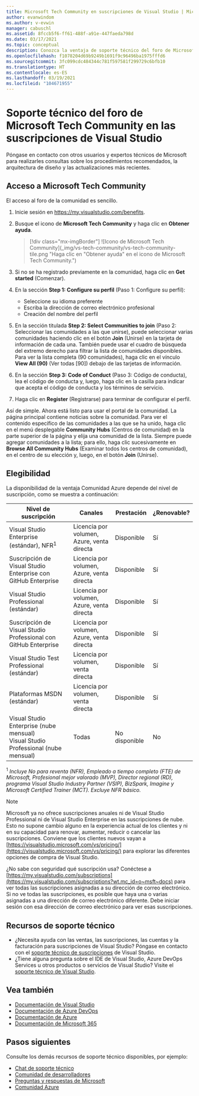 ```yaml
---
title: Microsoft Tech Community en suscripciones de Visual Studio | Microsoft Docs
author: evanwindom
ms.author: v-evwin
manager: cabuschl
ms.assetid: 8fccb5f6-ff61-488f-a91e-447faeda798d
ms.date: 03/17/2021
ms.topic: conceptual
description: Conozca la ventaja de soporte técnico del foro de Microsoft Tech Community que se incluye en determinadas suscripciones de Visual Studio.
ms.openlocfilehash: f1078204d69b9249b1691f9c96496ba1975fffd6
ms.sourcegitcommit: 3fc099cdc484344c781f597581f299729c6bfb10
ms.translationtype: HT
ms.contentlocale: es-ES
ms.lasthandoff: 03/19/2021
ms.locfileid: "104671955"
---
```

# <a name="microsoft-tech-community-forum-support-in-visual-studio-subscriptions"></a>Soporte técnico del foro de Microsoft Tech Community en las suscripciones de Visual Studio
Póngase en contacto con otros usuarios y expertos técnicos de Microsoft para realizarles consultas sobre los procedimientos recomendados, la arquitectura de diseño y las actualizaciones más recientes.


## <a name="access-the-microsoft-tech-community"></a>Acceso a Microsoft Tech Community 
El acceso al foro de la comunidad es sencillo.  

1. Inicie sesión en <https://my.visualstudio.com/benefits>.
0. Busque el icono de **Microsoft Tech Community** y haga clic en **Obtener ayuda**.

    > [!div class="mx-imgBorder"]
    > ![Icono de Microsoft Tech Community](_img/vs-tech-community/vs-tech-community-tile.png "Haga clic en "Obtener ayuda" en el icono de Microsoft Tech Community.")

0. Si no se ha registrado previamente en la comunidad, haga clic en **Get started** (Comenzar).
0. En la sección **Step 1: Configure su perfil** (Paso 1: Configure su perfil):
   - Seleccione su idioma preferente
   - Escriba la dirección de correo electrónico profesional
   - Creación del nombre del perfil 
0. En la sección titulada **Step 2: Select Communities to join** (Paso 2: Seleccionar las comunidades a las que unirse), puede seleccionar varias comunidades haciendo clic en el botón **Join** (Unirse) en la tarjeta de información de cada una.  También puede usar el cuadro de búsqueda del extremo derecho para filtrar la lista de comunidades disponibles.  Para ver la lista completa (90 comunidades), haga clic en el vínculo **View All (90)** (Ver todas [90]) debajo de las tarjetas de información. 
0. En la sección **Step 3: Code of Conduct** (Paso 3: Código de conducta), lea el código de conducta y, luego, haga clic en la casilla para indicar que acepta el código de conducta y los términos de servicio.
0. Haga clic en **Register** (Registrarse) para terminar de configurar el perfil.

Así de simple.  Ahora está listo para usar el portal de la comunidad.  La página principal contiene noticias sobre la comunidad.  Para ver el contenido específico de las comunidades a las que se ha unido, haga clic en el menú desplegable **Community Hubs** (Centros de comunidad) en la parte superior de la página y elija una comunidad de la lista.  Siempre puede agregar comunidades a la lista; para ello, haga clic sucesivamente en **Browse All Community Hubs** (Examinar todos los centros de comunidad), en el centro de su elección y, luego, en el botón **Join** (Unirse). 

## <a name="eligibility"></a>Elegibilidad
La disponibilidad de la ventaja Comunidad Azure depende del nivel de suscripción, como se muestra a continuación:

|                                          Nivel de suscripción                                           |     Canales      |    Prestación    | ¿Renovable? |
|-------------------------------------------------------------------------------------------------------|-------------------|---------------|------------|
|                           Visual Studio Enterprise (estándar), NFR<sup>1</sup>                            | Licencia por volumen, Azure, venta directa |   Disponible    |    Sí     |
|                           Suscripción de Visual Studio Enterprise con GitHub Enterprise                           | Licencia por volumen, Azure, venta directa |   Disponible    |    Sí     |
|                          Visual Studio Professional (estándar)                          | Licencia por volumen, Azure, venta directa |   Disponible    |    Sí     |
|                          Suscripción de Visual Studio Professional con GitHub Enterprise                          | Licencia por volumen, Azure, venta directa |   Disponible    |    Sí     |
|                              Visual Studio Test Professional (estándar)                               |    Licencia por volumen, venta directa     |   Disponible    |    Sí     |
|                                       Plataformas MSDN (estándar)                                       |    Licencia por volumen, venta directa     |   Disponible    |    Sí     |
| Visual Studio Enterprise (nube mensual) Visual Studio Professional (nube mensual)|        Todas        | No disponible |     No     |

<sup>1</sup> *Incluye No para reventa (NFR), Empleado a tiempo completo (FTE) de Microsoft, Profesional mejor valorado (MVP), Director regional (RD), programa Visual Studio Industry Partner (VSIP), BizSpark, Imagine y Microsoft Certified Trainer (MCT). Excluye NFR básico.*

> [!NOTE]
> Microsoft ya no ofrece suscripciones anuales ni de Visual Studio Professional ni de Visual Studio Enterprise en las suscripciones de nube. Esto no supone cambio alguno en la experiencia actual de los clientes y ni en su capacidad para renovar, aumentar, reducir o cancelar las suscripciones. Conviene que los clientes nuevos vayan a [https://visualstudio.microsoft.com/vs/pricing/](https://visualstudio.microsoft.com/vs/pricing/) para explorar las diferentes opciones de compra de Visual Studio.

¿No sabe con seguridad qué suscripción usa?  Conéctese a [https://my.visualstudio.com/subscriptions](https://my.visualstudio.com/subscriptions?wt.mc_id=o~msft~docs) para ver todas las suscripciones asignadas a su dirección de correo electrónico. Si no ve todas las suscripciones, es posible que haya una o varias asignadas a una dirección de correo electrónico diferente.  Debe iniciar sesión con esa dirección de correo electrónico para ver esas suscripciones.

## <a name="support-resources"></a>Recursos de soporte técnico
- ¿Necesita ayuda con las ventas, las suscripciones, las cuentas y la facturación para suscripciones de Visual Studio?  Póngase en contacto con el [soporte técnico de suscripciones](https://my.visualstudio.com/gethelp) de Visual Studio.
- ¿Tiene alguna pregunta sobre el IDE de Visual Studio, Azure DevOps Services u otros productos o servicios de Visual Studio?  Visite el [soporte técnico de Visual Studio](https://visualstudio.microsoft.com/support/).

## <a name="see-also"></a>Vea también
- [Documentación de Visual Studio](/visualstudio/)
- [Documentación de Azure DevOps](/azure/devops/)
- [Documentación de Azure](/azure/)
- [Documentación de Microsoft 365](/microsoft-365/)

## <a name="next-steps"></a>Pasos siguientes
Consulte los demás recursos de soporte técnico disponibles, por ejemplo:
- [Chat de soporte técnico](vs-concierge-chat.md)
- [Comunidad de desarrolladores](vs-developer-community.md)
- [Preguntas y respuestas de Microsoft](vs-microsoft-qa.md)
- [Comunidad Azure](vs-azure-community.md)